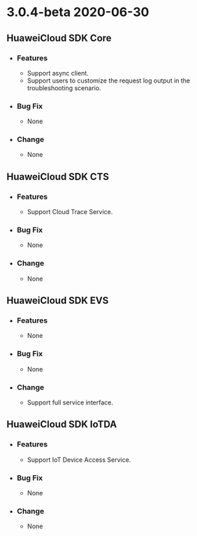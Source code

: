 # __3.0.4-beta__ __2020-06-30__
## __HuaweiCloud SDK Core__
  - ### Features
    - Support async client.
    - Support users to customize the request log output in the troubleshooting scenario.
  - ### Bug Fix
    - None
  - ### Change
    - None

## __HuaweiCloud SDK CTS__
  - ### Features
    - Support Cloud Trace Service.
  - ### Bug Fix
    - None
  - ### Change
    - None
    
## __HuaweiCloud SDK EVS__
  - ### Features
    - None
  - ### Bug Fix
    - None
  - ### Change
    - Support full service interface.

## __HuaweiCloud SDK IoTDA__
  - ### Features
    - Support IoT Device Access Service.
  - ### Bug Fix
    - None
  - ### Change
    - None